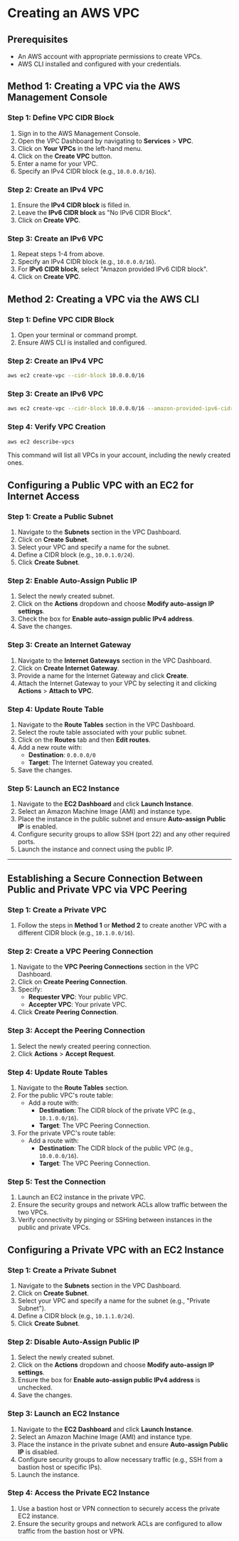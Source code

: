 # Creating an AWS VPC

## Prerequisites
- An AWS account with appropriate permissions to create VPCs.
- AWS CLI installed and configured with your credentials.

## Method 1: Creating a VPC via the AWS Management Console

### Step 1: Define VPC CIDR Block
1. Sign in to the AWS Management Console.
2. Open the VPC Dashboard by navigating to **Services** > **VPC**.
3. Click on **Your VPCs** in the left-hand menu.
4. Click on the **Create VPC** button.
5. Enter a name for your VPC.
6. Specify an IPv4 CIDR block (e.g., `10.0.0.0/16`).

### Step 2: Create an IPv4 VPC
1. Ensure the **IPv4 CIDR block** is filled in.
2. Leave the **IPv6 CIDR block** as "No IPv6 CIDR Block".
3. Click on **Create VPC**.

### Step 3: Create an IPv6 VPC
1. Repeat steps 1-4 from above.
2. Specify an IPv4 CIDR block (e.g., `10.0.0.0/16`).
3. For **IPv6 CIDR block**, select "Amazon provided IPv6 CIDR block".
4. Click on **Create VPC**.

## Method 2: Creating a VPC via the AWS CLI

### Step 1: Define VPC CIDR Block
1. Open your terminal or command prompt.
2. Ensure AWS CLI is installed and configured.

### Step 2: Create an IPv4 VPC
```sh
aws ec2 create-vpc --cidr-block 10.0.0.0/16
```

### Step 3: Create an IPv6 VPC
```sh
aws ec2 create-vpc --cidr-block 10.0.0.0/16 --amazon-provided-ipv6-cidr-block
```

### Step 4: Verify VPC Creation
```sh
aws ec2 describe-vpcs
```

This command will list all VPCs in your account, including the newly created ones.


## Configuring a Public VPC with an EC2 for Internet Access

### Step 1: Create a Public Subnet
1. Navigate to the **Subnets** section in the VPC Dashboard.
2. Click on **Create Subnet**.
3. Select your VPC and specify a name for the subnet.
4. Define a CIDR block (e.g., `10.0.1.0/24`).
5. Click **Create Subnet**.

### Step 2: Enable Auto-Assign Public IP
1. Select the newly created subnet.
2. Click on the **Actions** dropdown and choose **Modify auto-assign IP settings**.
3. Check the box for **Enable auto-assign public IPv4 address**.
4. Save the changes.

### Step 3: Create an Internet Gateway
1. Navigate to the **Internet Gateways** section in the VPC Dashboard.
2. Click on **Create Internet Gateway**.
3. Provide a name for the Internet Gateway and click **Create**.
4. Attach the Internet Gateway to your VPC by selecting it and clicking **Actions** > **Attach to VPC**.

### Step 4: Update Route Table
1. Navigate to the **Route Tables** section in the VPC Dashboard.
2. Select the route table associated with your public subnet.
3. Click on the **Routes** tab and then **Edit routes**.
4. Add a new route with:
    - **Destination**: `0.0.0.0/0`
    - **Target**: The Internet Gateway you created.
5. Save the changes.

### Step 5: Launch an EC2 Instance
1. Navigate to the **EC2 Dashboard** and click **Launch Instance**.
2. Select an Amazon Machine Image (AMI) and instance type.
3. Place the instance in the public subnet and ensure **Auto-assign Public IP** is enabled.
4. Configure security groups to allow SSH (port 22) and any other required ports.
5. Launch the instance and connect using the public IP.

---

## Establishing a Secure Connection Between Public and Private VPC via VPC Peering

### Step 1: Create a Private VPC
1. Follow the steps in **Method 1** or **Method 2** to create another VPC with a different CIDR block (e.g., `10.1.0.0/16`).

### Step 2: Create a VPC Peering Connection
1. Navigate to the **VPC Peering Connections** section in the VPC Dashboard.
2. Click on **Create Peering Connection**.
3. Specify:
    - **Requester VPC**: Your public VPC.
    - **Accepter VPC**: Your private VPC.
4. Click **Create Peering Connection**.

### Step 3: Accept the Peering Connection
1. Select the newly created peering connection.
2. Click **Actions** > **Accept Request**.

### Step 4: Update Route Tables
1. Navigate to the **Route Tables** section.
2. For the public VPC's route table:
    - Add a route with:
      - **Destination**: The CIDR block of the private VPC (e.g., `10.1.0.0/16`).
      - **Target**: The VPC Peering Connection.
3. For the private VPC's route table:
    - Add a route with:
      - **Destination**: The CIDR block of the public VPC (e.g., `10.0.0.0/16`).
      - **Target**: The VPC Peering Connection.

### Step 5: Test the Connection
1. Launch an EC2 instance in the private VPC.
2. Ensure the security groups and network ACLs allow traffic between the two VPCs.
3. Verify connectivity by pinging or SSHing between instances in the public and private VPCs.


## Configuring a Private VPC with an EC2 Instance

### Step 1: Create a Private Subnet
1. Navigate to the **Subnets** section in the VPC Dashboard.
2. Click on **Create Subnet**.
3. Select your VPC and specify a name for the subnet (e.g., "Private Subnet").
4. Define a CIDR block (e.g., `10.1.1.0/24`).
5. Click **Create Subnet**.

### Step 2: Disable Auto-Assign Public IP
1. Select the newly created subnet.
2. Click on the **Actions** dropdown and choose **Modify auto-assign IP settings**.
3. Ensure the box for **Enable auto-assign public IPv4 address** is unchecked.
4. Save the changes.

### Step 3: Launch an EC2 Instance
1. Navigate to the **EC2 Dashboard** and click **Launch Instance**.
2. Select an Amazon Machine Image (AMI) and instance type.
3. Place the instance in the private subnet and ensure **Auto-assign Public IP** is disabled.
4. Configure security groups to allow necessary traffic (e.g., SSH from a bastion host or specific IPs).
5. Launch the instance.

### Step 4: Access the Private EC2 Instance
1. Use a bastion host or VPN connection to securely access the private EC2 instance.
2. Ensure the security groups and network ACLs are configured to allow traffic from the bastion host or VPN.
